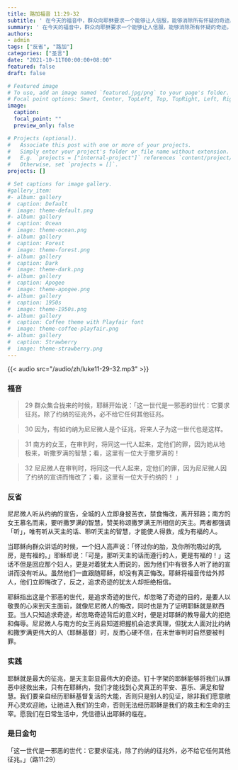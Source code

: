 ```yaml
---
title: 路加福音 11:29-32
subtitle: ' 在今天的福音中，群众向耶稣要求一个能够让人信服，能够消除所有怀疑的奇迹。 美国洛杉矶教区巴伦主教曾说：「今天的人追求成功、追求智慧、追求财富、追求享受，以为这些可以使得人生更幸福、更有意义，岂不知，人最大的成功和幸福是拥有耶稣。」我更愿加上：人最大的成功和幸福是不求神迹地拥有耶稣。 埃德加·迪恩·米切尔曾经是一位美国国家航空航天局的宇航员，执行过阿波罗14号任务，他作为第六个踏上月球的人感慨道：在我看见我们的地球那一刻，就是真主存在的证据的一瞥。 朋友们，信仰上狭隘的得救观念，或是心硬盲目和傲慢都会导致我们与最大的神迹失之交臂！'
summary: ' 在今天的福音中，群众向耶稣要求一个能够让人信服，能够消除所有怀疑的奇迹。 美国洛杉矶教区巴伦主教曾说：「今天的人追求成功、追求智慧、追求财富、追求享受，以为这些可以使得人生更幸福、更有意义，岂不知，人最大的成功和幸福是拥有耶稣。」我更愿加上：人最大的成功和幸福是不求神迹地拥有耶稣。 埃德加·迪恩·米切尔曾经是一位美国国家航空航天局的宇航员，执行过阿波罗14号任务，他作为第六个踏上月球的人感慨道：在我看见我们的地球那一刻，就是真主存在的证据的一瞥。 朋友们，信仰上狭隘的得救观念，或是心硬盲目和傲慢都会导致我们与最大的神迹失之交臂！'
authors:
- admin
tags: ["反省", "路加"]
categories: ["圣言"]
date: "2021-10-11T00:00:00+08:00"
featured: false
draft: false

# Featured image
# To use, add an image named `featured.jpg/png` to your page's folder.
# Focal point options: Smart, Center, TopLeft, Top, TopRight, Left, Right, BottomLeft, Bottom, BottomRight
image:
  caption:
  focal_point: ""
  preview_only: false

# Projects (optional).
#   Associate this post with one or more of your projects.
#   Simply enter your project's folder or file name without extension.
#   E.g. `projects = ["internal-project"]` references `content/project/deep-learning/index.md`.
#   Otherwise, set `projects = []`.
projects: []

# Set captions for image gallery.
#gallery_item:
#- album: gallery
#  caption: Default
#  image: theme-default.png
#- album: gallery
#  caption: Ocean
#  image: theme-ocean.png
#- album: gallery
#  caption: Forest
#  image: theme-forest.png
#- album: gallery
#  caption: Dark
#  image: theme-dark.png
#- album: gallery
#  caption: Apogee
#  image: theme-apogee.png
#- album: gallery
#  caption: 1950s
#  image: theme-1950s.png
#- album: gallery
#  caption: Coffee theme with Playfair font
#  image: theme-coffee-playfair.png
#- album: gallery
#  caption: Strawberry
#  image: theme-strawberry.png
---
```


{{< audio src="/audio/zh/luke11-29-32.mp3" >}}

### 福音
> 29 群众集合拢来的时候，耶稣开始说：「这一世代是一邪恶的世代：它要求征兆，除了约纳的征兆外，必不给它任何其他征兆。

> 30 因为，有如约纳为尼尼微人是个征兆，将来人子为这一世代也是这样。

> 31 南方的女王，在审判时，将同这一代人起来，定他们的罪，因为她从地极来，听撒罗满的智慧；看，这里有一位大于撒罗满的！

> 32 尼尼微人在审判时，将同这一代人起来，定他们的罪，因为尼尼微人因了约纳的宣讲而悔改了；看，这里有一位大于约纳的！  」

### 反省
尼尼微人听从约纳的宣告，全城的人立即身披苦衣，禁食悔改，离开邪路；南方的女王慕名而来，要听撒罗满的智慧，赞美称颂撒罗满王所相信的天主。两者都强调「听」，唯有听从天主的话、聆听天主的智慧，才能使人得救，成为有福的人。

当耶稣向群众讲话的时候，一个妇人高声说：「怀过你的胎，及你所吮吸过的乳房，是有福的。」耶稣却说：「可是，那听天主的话而遵行的人，更是有福的！」这话不但是回应那个妇人，更是对着犹太人而说的，因为他们中有很多人听了祂的宣讲而没有听从。虽然他们一直跟随耶稣，却没有真正悔改。耶稣将福音传给外邦人，他们立即悔改了，反之，追求奇迹的犹太人却拒绝相信。

耶稣指出这是个邪恶的世代，是追求奇迹的世代，却忽略了奇迹的目的，是要人以敬畏的心来到天主面前，就像尼尼微人的悔改，同时也是为了证明耶稣就是默西亚。当人只知追求奇迹，却忽略奇迹背后的意义时，便是对耶稣的教导最大的拒绝和侮辱。尼尼微人与南方的女王尚且知道把握机会追求真理，但犹太人面对比约纳和撒罗满更伟大的人（耶稣基督）时，反而心硬不信，在末世审判时自然要被判罪。

### 实践
耶稣就是最大的征兆，是天主彰显最伟大的奇迹。钉十字架的耶稣能够将我们从罪恶中拯救出来，只有在耶稣内，我们才能找到心灵真正的平安、喜乐、满足和智慧。我们要亲自经历耶稣基督复活的大能，否则只是别人的见证，除非我们愿意敞开心灵欢迎祂，让祂进入我们的生命，否则无法经历耶稣是我们的救主和生命的主宰。愿我们在日常生活中，凭信德认出耶稣的临在。

### 是日金句
「这一世代是一邪恶的世代：它要求征兆，除了约纳的征兆外，必不给它任何其他征兆。」（路11:29）
